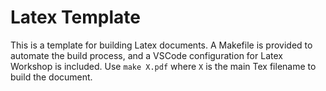 # Latex Template

This is a template for building Latex documents. A Makefile is provided to automate the build process,
and a VSCode configuration for Latex Workshop is included. Use `make X.pdf` where `X` is the main Tex filename
to build the document.
